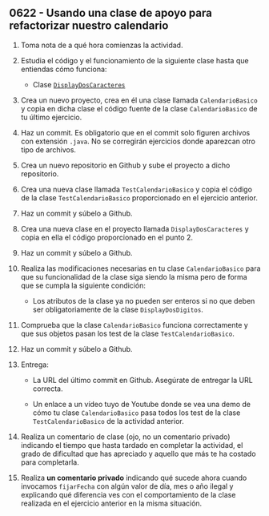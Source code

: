 ## 0622 - Usando una clase de apoyo para refactorizar nuestro calendario

1. Toma nota de a qué hora comienzas la actividad.

2. Estudia el código y el funcionamiento de la siguiente clase hasta que entiendas cómo funciona: 

    - Clase [`DisplayDosCaracteres`](https://gist.github.com/miguelbayon/ba97e02e27fa64764bdd9da1a208b433)
  
3. Crea un nuevo proyecto, crea en él una clase llamada `CalendarioBasico` y copia en dicha clase el código fuente de la clase `CalendarioBasico` de tu último ejercicio. 

4. Haz un commit. Es obligatorio que en el commit solo figuren archivos con extensión `.java`. No se corregirán ejercicios donde aparezcan otro tipo de archivos.

9. Crea un nuevo repositorio en Github y sube el proyecto a dicho repositorio.

5. Crea una nueva clase llamada `TestCalendarioBasico` y copia el código de la clase `TestCalendarioBasico` proporcionado en el ejercicio anterior.

6. Haz un commit y súbelo a Github.

5. Crea una nueva clase en el proyecto llamada `DisplayDosCaracteres` y copia en ella el código proporcionado en el punto 2.

6. Haz un commit y súbelo a Github.

2. Realiza las modificaciones necesarias en tu clase `CalendarioBasico` para que su funcionalidad de la clase siga siendo la misma pero de forma que se cumpla la siguiente condición:

    - Los atributos de la clase ya no pueden ser enteros si no que deben ser obligatoriamente de la clase `DisplayDosDigitos`.
  
3. Comprueba que la clase `CalendarioBasico` funciona correctamente y que sus objetos pasan los test de la clase `TestCalendarioBasico`.

8. Haz un commit y súbelo a Github.

7. Entrega:

    * La URL del último commit en Github. Asegúrate de entregar la URL correcta.
    
    * Un enlace a un vídeo tuyo de Youtube donde se vea una demo de cómo tu clase `CalendarioBasico` pasa todos los test de la clase `TestCalendarioBasico` de la actividad anterior.

8. Realiza un comentario de clase (ojo, no un comentario privado) indicando el tiempo que hasta tardado en completar la actividad, el grado de dificultad que has apreciado y aquello que más te ha costado para completarla.

9. Realiza __un comentario privado__ indicando qué sucede ahora cuando invocamos `fijarFecha` con algún valor de día, mes o año ilegal y explicando qué diferencia ves con el comportamiento de la clase realizada en el ejercicio anterior en la misma situación.
